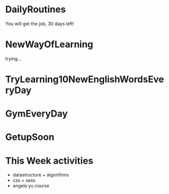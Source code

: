 # DailyRoutines
You will get the job, 30 days left!
# NewWayOfLearning
trying...
# TryLearning10NewEnglishWordsEveryDay
# GymEveryDay
# GetupSoon
# This Week activities
  - datastructure + algorithms
  - css + sass
  - angela yu course
